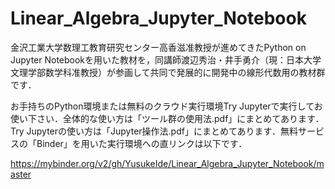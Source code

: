 # Linear_Algebra_Jupyter_Notebook

金沢工業大学数理工教育研究センター高香滋准教授が進めてきたPython on Jupyter Notebookを用いた教材を，同講師渡辺秀治・井手勇介（現：日本大学文理学部数学科准教授）が参画して共同で発展的に開発中の線形代数用の教材群です．

お手持ちのPython環境または無料のクラウド実行環境Try Jupyterで実行してお使い下さい．全体的な使い方は「ツール群の使用法.pdf」にまとめてあります．Try Jupyterの使い方は「Jupyter操作法.pdf」にまとめてあります．無料サービスの「Binder」を用いた実行環境への直リンクは以下です．

https://mybinder.org/v2/gh/YusukeIde/Linear_Algebra_Jupyter_Notebook/master
